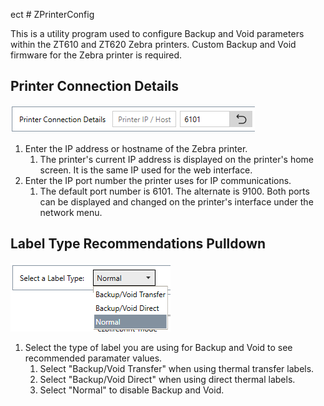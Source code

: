 ect # ZPrinterConfig

This is a utility program used to configure Backup and Void parameters within the ZT610 and ZT620 Zebra printers. Custom Backup and Void firmware for the Zebra printer is required.

## Printer Connection Details

![](https://github.com/ZeroxCorbin/ZPrinterConfig/blob/master/ZPrinterConfig/Assets/HelpImages/PrinterConnectionDetails.png)

1.  Enter the IP address or hostname of the Zebra printer.
    1.  The printer's current IP address is displayed on the printer's home screen. It is the same IP used for the web interface.
2.  Enter the IP port number the printer uses for IP communications.
    1.  The default port number is 6101. The alternate is 9100. Both ports can be displayed and changed on the printer's interface under the network menu.

## Label Type Recommendations Pulldown
![](https://github.com/ZeroxCorbin/ZPrinterConfig/blob/master/ZPrinterConfig/Assets/HelpImages/LabelTypeMenu.png)

1.  Select the type of label you are using for Backup and Void to see recommended paramater values.
    1.  Select "Backup/Void Transfer" when using thermal transfer labels.
    2.  Select "Backup/Void Direct" when using direct thermal labels.
    3.  Select "Normal" to disable Backup and Void.
